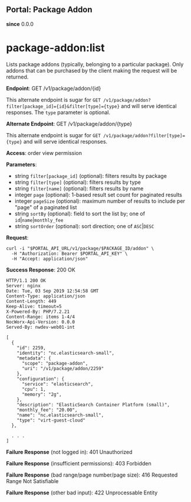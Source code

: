 Portal: Package Addon
---------------------

**since** 0.0.0

package-addon:list
==================

Lists package addons (typically, belonging to a particular package). 
Only addons that can be purchased by the client making the request will be returned.

**Endpoint**:  GET /v1/package/addon/{id}

This alternate endpoint is sugar for `GET /v1/package/addon?filter[package_id]={id}&filter[type]={type}` and will serve identical responses. The `type` parameter is optional.

**Alternate Endpoint**:  GET /v1/package/addon/{type}

This alternate endpoint is sugar for `GET /v1/package/addon?filter[type]={type}` and will serve identical responses.

**Access**: order view permission

**Parameters**:
- string `filter[package_id]` (optional): filters results by package
- string `filter[type]` (optional): filters results by type
- string `filter[name]` (optional): filters results by name
- integer `page` (optional): 1-based result set count for paginated results
- integer `pageSize` (optional): maximum number of results to include per "page" of a paginated list
- string `sortBy` (optional): field to sort the list by; one of `id`|`name`|`monthly_fee`
- string `sortOrder` (optional): sort direction; one of `ASC`|`DESC`

**Request**:
```
curl -i "$PORTAL_API_URL/v1/package/$PACKAGE_ID/addon" \
  -H "Authorization: Bearer $PORTAL_API_KEY" \
  -H "Accept: application/json"
```

**Success Response**: 200 OK
```
HTTP/1.1 200 OK
Server: nginx
Date: Tue, 03 Sep 2019 12:54:58 GMT
Content-Type: application/json
Content-Length: 449
Keep-Alive: timeout=5
X-Powered-By: PHP/7.2.21
Content-Range: items 1-4/4
NocWorx-Api-Version: 0.0.0
Served-By: nwdev-web01-int

[
  {
    "id": 2259,
    "identity": "nc.elasticsearch-small",
    "metadata": {
      "scope": "package-addon",
      "uri": "/v1/package/addon/2259"
    },
    "configuration": {
      "service": "elasticsearch",
      "cpu": 1,
      "memory": "2g",
    },
    "description": "ElasticSearch Container Platform (small)",
    "monthly_fee": "20.00",
    "name": "nc.elasticsearch-small",
    "type": "virt-guest-cloud"
  },
  
  . . .
]
```

**Failure Response** (not logged in): 401 Unauthorized

**Failure Response** (insufficient permissions): 403 Forbidden

**Failure Response** (bad range/page number/page size): 416 Requested Range Not Satisfiable

**Failure Response** (other bad input): 422 Unprocessable Entity

